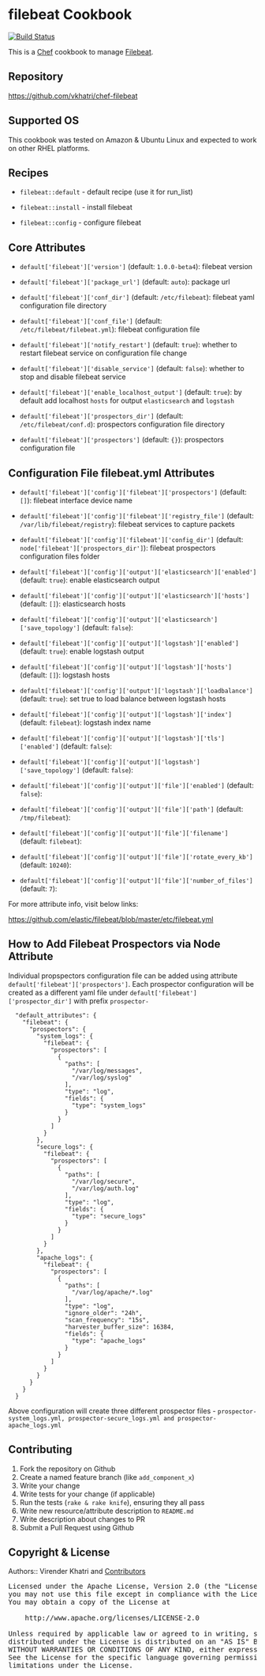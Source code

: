 filebeat Cookbook
================

[![Build Status](https://travis-ci.org/vkhatri/chef-filebeat.svg?branch=master)](https://travis-ci.org/vkhatri/chef-filebeat)

This is a [Chef] cookbook to manage [Filebeat].


## Repository

https://github.com/vkhatri/chef-filebeat


## Supported OS

This cookbook was tested on Amazon & Ubuntu Linux and expected to work on other RHEL platforms.


## Recipes

- `filebeat::default` - default recipe (use it for run_list)

- `filebeat::install` - install filebeat

- `filebeat::config` - configure filebeat


## Core Attributes


* `default['filebeat']['version']` (default: `1.0.0-beta4`): filebeat version

* `default['filebeat']['package_url']` (default: `auto`): package url

* `default['filebeat']['conf_dir']` (default: `/etc/filebeat`): filebeat yaml configuration file directory

* `default['filebeat']['conf_file']` (default: `/etc/filebeat/filebeat.yml`): filebeat configuration file

* `default['filebeat']['notify_restart']` (default: `true`): whether to restart filebeat service on configuration file change

* `default['filebeat']['disable_service']` (default: `false`): whether to stop and disable filebeat service

* `default['filebeat']['enable_localhost_output']` (default: `true`): by default add localhost `hosts` for output `elasticsearch` and `logstash`

* `default['filebeat']['prospectors_dir']` (default: `/etc/filebeat/conf.d`): prospectors configuration file directory

* `default['filebeat']['prospectors']` (default: `{}`): prospectors configuration file

## Configuration File filebeat.yml Attributes

* `default['filebeat']['config']['filebeat']['prospectors']` (default: `[]`): filebeat interface device name

* `default['filebeat']['config']['filebeat']['registry_file']` (default: `/var/lib/filebeat/registry`): filebeat services to capture packets

* `default['filebeat']['config']['filebeat']['config_dir']` (default: `node['filebeat']['prospectors_dir']`): filebeat prospectors configuration files folder


* `default['filebeat']['config']['output']['elasticsearch']['enabled']` (default: `true`): enable elasticsearch output

* `default['filebeat']['config']['output']['elasticsearch']['hosts']` (default: `[]`): elasticsearch hosts

* `default['filebeat']['config']['output']['elasticsearch']['save_topology']` (default: `false`):


* `default['filebeat']['config']['output']['logstash']['enabled']` (default: `true`): enable logstash output

* `default['filebeat']['config']['output']['logstash']['hosts']` (default: `[]`): logstash hosts

* `default['filebeat']['config']['output']['logstash']['loadbalance']` (default: `true`): set true to load balance between logstash hosts

* `default['filebeat']['config']['output']['logstash']['index']` (default: `filebeat`): logstash index name

* `default['filebeat']['config']['output']['logstash']['tls']['enabled']` (default: `false`):

* `default['filebeat']['config']['output']['logstash']['save_topology']` (default: `false`):


* `default['filebeat']['config']['output']['file']['enabled']` (default: `false`):

* `default['filebeat']['config']['output']['file']['path']` (default: `/tmp/filebeat`):

* `default['filebeat']['config']['output']['file']['filename']` (default: `filebeat`):

* `default['filebeat']['config']['output']['file']['rotate_every_kb']` (default: `10240`):

* `default['filebeat']['config']['output']['file']['number_of_files']` (default: `7`):


For more attribute info, visit below links:

https://github.com/elastic/filebeat/blob/master/etc/filebeat.yml


## How to Add Filebeat Prospectors via Node Attribute

Individual propspectors configuration file can be added using attribute `default['filebeat']['prospectors']`. Each prospector configuration will
be created as a different yaml file under `default['filebeat']['prospector_dir']` with prefix `prospector-`

```
  "default_attributes": {
    "filebeat": {
      "prospectors": {
        "system_logs": {
          "filebeat": {
            "prospectors": [
              {
                "paths": [
                  "/var/log/messages",
                  "/var/log/syslog"
                ],
                "type": "log",
                "fields": {
                  "type": "system_logs"
                }
              }
            ]
          }
        },
        "secure_logs": {
          "filebeat": {
            "prospectors": [
              {
                "paths": [
                  "/var/log/secure",
                  "/var/log/auth.log"
                ],
                "type": "log",
                "fields": {
                  "type": "secure_logs"
                }
              }
            ]
          }
        },
        "apache_logs": {
          "filebeat": {
            "prospectors": [
              {
                "paths": [
                  "/var/log/apache/*.log"
                ],
                "type": "log",
                "ignore_older": "24h",
                "scan_frequency": "15s",
                "harvester_buffer_size": 16384,
                "fields": {
                  "type": "apache_logs"
                }
              }
            ]
          }
        }
      }
    }
  }

```


Above configuration will create three different prospector files - `prospector-system_logs.yml, prospector-secure_logs.yml and prospector-apache_logs.yml`

## Contributing

1. Fork the repository on Github
2. Create a named feature branch (like `add_component_x`)
3. Write your change
4. Write tests for your change (if applicable)
5. Run the tests (`rake & rake knife`), ensuring they all pass
6. Write new resource/attribute description to `README.md`
7. Write description about changes to PR
8. Submit a Pull Request using Github


## Copyright & License

Authors:: Virender Khatri and [Contributors]

<pre>
Licensed under the Apache License, Version 2.0 (the "License");
you may not use this file except in compliance with the License.
You may obtain a copy of the License at

    http://www.apache.org/licenses/LICENSE-2.0

Unless required by applicable law or agreed to in writing, software
distributed under the License is distributed on an "AS IS" BASIS,
WITHOUT WARRANTIES OR CONDITIONS OF ANY KIND, either express or implied.
See the License for the specific language governing permissions and
limitations under the License.
</pre>


[Chef]: https://www.chef.io/
[Filebeat]: https://www.elastic.co/products/beats/filebeat
[Contributors]: https://github.com/vkhatri/chef-filebeat/graphs/contributors
